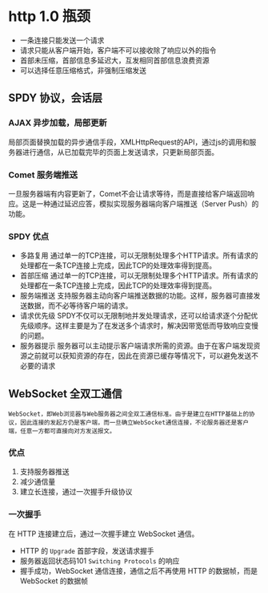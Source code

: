 # http 1.0 瓶颈
- 一条连接只能发送一个请求
- 请求只能从客户端开始，客户端不可以接收除了响应以外的指令
- 首部未压缩，首部信息多延迟大，互发相同首部信息浪费资源
- 可以选择任意压缩格式，非强制压缩发送

## SPDY 协议，会话层
### AJAX 异步加载，局部更新
局部页面替换加载的异步通信手段，XMLHttpRequest的API，通过js的调用和服务器进行通信，从已加载完毕的页面上发送请求，只更新局部页面。
### Comet 服务端推送
一旦服务器端有内容更新了，Comet不会让请求等待，而是直接给客户端返回响应。这是一种通过延迟应答，模拟实现服务器端向客户端推送（Server Push）的功能。

### SPDY 优点
- 多路复用
  通过单一的TCP连接，可以无限制处理多个HTTP请求。所有请求的处理都在一条TCP连接上完成，因此TCP的处理效率得到提高。
- 首部压缩
  通过单一的TCP连接，可以无限制处理多个HTTP请求。所有请求的处理都在一条TCP连接上完成，因此TCP的处理效率得到提高。
- 服务端推送
  支持服务器主动向客户端推送数据的功能。这样，服务器可直接发送数据，而不必等待客户端的请求。
- 请求优先级
  SPDY不仅可以无限制地并发处理请求，还可以给请求逐个分配优先级顺序。这样主要是为了在发送多个请求时，解决因带宽低而导致响应变慢的问题。
- 服务器提示
  服务器可以主动提示客户端请求所需的资源。由于在客户端发现资源之前就可以获知资源的存在，因此在资源已缓存等情况下，可以避免发送不必要的请求

## WebSocket 全双工通信
    WebSocket，即Web浏览器与Web服务器之间全双工通信标准。由于是建立在HTTP基础上的协议，因此连接的发起方仍是客户端，而一旦确立WebSocket通信连接，不论服务器还是客户端，任意一方都可直接向对方发送报文。
### 优点
1. 支持服务器推送
2. 减少通信量
3. 建立长连接，通过一次握手升级协议
### 一次握手
在 HTTP 连接建立后，通过一次握手建立 WebSocket 通信。
- HTTP 的 `Upgrade` 首部字段，发送请求握手
- 服务器返回状态码101 `Switching Protocols` 的响应
- 握手成功，WebSocket 通信连接，通信之后不再使用 HTTP 的数据帧，而是 WebSocket 的数据帧